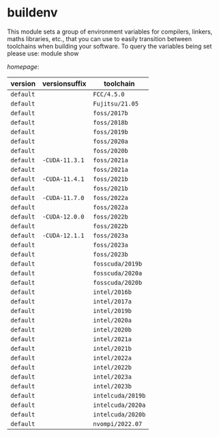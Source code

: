 # buildenv

This module sets a group of environment variables for compilers, linkers, maths libraries, etc., that  you can use to easily transition between toolchains when building your software. To query the variables being set  please use: module show <this module name>

*homepage*: <None>

version | versionsuffix | toolchain
--------|---------------|----------
``default`` |  | ``FCC/4.5.0``
``default`` |  | ``Fujitsu/21.05``
``default`` |  | ``foss/2017b``
``default`` |  | ``foss/2018b``
``default`` |  | ``foss/2019b``
``default`` |  | ``foss/2020a``
``default`` |  | ``foss/2020b``
``default`` | ``-CUDA-11.3.1`` | ``foss/2021a``
``default`` |  | ``foss/2021a``
``default`` | ``-CUDA-11.4.1`` | ``foss/2021b``
``default`` |  | ``foss/2021b``
``default`` | ``-CUDA-11.7.0`` | ``foss/2022a``
``default`` |  | ``foss/2022a``
``default`` | ``-CUDA-12.0.0`` | ``foss/2022b``
``default`` |  | ``foss/2022b``
``default`` | ``-CUDA-12.1.1`` | ``foss/2023a``
``default`` |  | ``foss/2023a``
``default`` |  | ``foss/2023b``
``default`` |  | ``fosscuda/2019b``
``default`` |  | ``fosscuda/2020a``
``default`` |  | ``fosscuda/2020b``
``default`` |  | ``intel/2016b``
``default`` |  | ``intel/2017a``
``default`` |  | ``intel/2019b``
``default`` |  | ``intel/2020a``
``default`` |  | ``intel/2020b``
``default`` |  | ``intel/2021a``
``default`` |  | ``intel/2021b``
``default`` |  | ``intel/2022a``
``default`` |  | ``intel/2022b``
``default`` |  | ``intel/2023a``
``default`` |  | ``intel/2023b``
``default`` |  | ``intelcuda/2019b``
``default`` |  | ``intelcuda/2020a``
``default`` |  | ``intelcuda/2020b``
``default`` |  | ``nvompi/2022.07``
